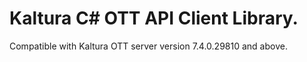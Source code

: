 # Kaltura C# OTT API Client Library.
Compatible with Kaltura OTT server version 7.4.0.29810 and above.
